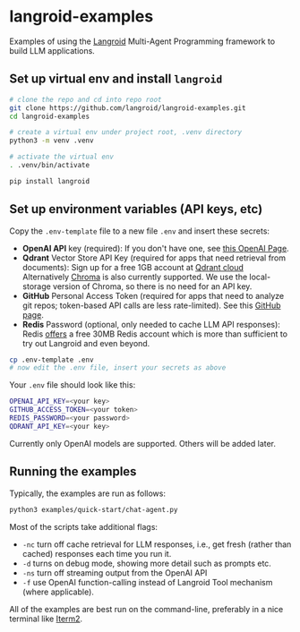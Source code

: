 # langroid-examples

Examples of using the [Langroid](https://github.com/langroid/langroid) 
Multi-Agent Programming framework to build LLM applications.

## Set up virtual env and install `langroid`

```bash
# clone the repo and cd into repo root
git clone https://github.com/langroid/langroid-examples.git
cd langroid-examples

# create a virtual env under project root, .venv directory
python3 -m venv .venv

# activate the virtual env
. .venv/bin/activate

pip install langroid
```


## Set up environment variables (API keys, etc)

Copy the `.env-template` file to a new file `.env` and
insert these secrets:
- **OpenAI API** key (required): If you don't have one, see [this OpenAI Page](https://help.openai.com/en/collections/3675940-getting-started-with-openai-api).
- **Qdrant** Vector Store API Key (required for apps that need retrieval from
  documents): Sign up for a free 1GB account at [Qdrant cloud](https://cloud.qdrant.io)
  Alternatively [Chroma](https://docs.trychroma.com/) is also currently supported.
  We use the local-storage version of Chroma, so there is no need for an API key.
- **GitHub** Personal Access Token (required for apps that need to analyze git
  repos; token-based API calls are less rate-limited). See this
  [GitHub page](https://docs.github.com/en/authentication/keeping-your-account-and-data-secure/managing-your-personal-access-tokens).
- **Redis** Password (optional, only needed to cache LLM API responses):
  Redis [offers](https://redis.com/try-free/) a free 30MB Redis account
  which is more than sufficient to try out Langroid and even beyond.

```bash
cp .env-template .env
# now edit the .env file, insert your secrets as above
``` 

Your `.env` file should look like this:
```bash
OPENAI_API_KEY=<your key>
GITHUB_ACCESS_TOKEN=<your token>
REDIS_PASSWORD=<your password>
QDRANT_API_KEY=<your key>
```

Currently only OpenAI models are supported. Others will be added later.

## Running the examples

Typically, the examples are run as follows:

```bash
python3 examples/quick-start/chat-agent.py
```
Most of the scripts take additional flags:

- `-nc` turn off cache retrieval for LLM responses, 
    i.e., get fresh (rather than cached) responses each time you run it.
- `-d` turns on debug mode, showing more detail such as prompts etc.
- `-ns` turn off streaming output from the OpenAI API
- `-f` use OpenAI function-calling instead of Langroid Tool mechanism (where applicable).

All of the examples are best run on the command-line, preferably in a nice
terminal like [Iterm2](https://iterm2.com/).


